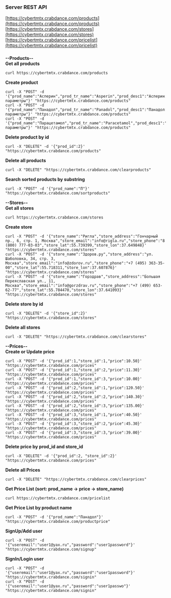 ### Server REST API  
[https://cybertmtx.crabdance.com/products](https://cybertmtx.crabdance.com/products)  
[https://cybertmtx.crabdance.com/stores](https://cybertmtx.crabdance.com/stores)  
[https://cybertmtx.crabdance.com/pricelist](https://cybertmtx.crabdance.com/pricelist)  
###
**--Products--**  
**Get all products**
```
curl https://cybertmtx.crabdance.com/products
```
**Create product**
```
curl -X "POST" -d '{"prod_name":"Асперин","prod_tr_name":"Asperin","prod_desc1":"Асперин: параметры"}' "https://cybertmtx.crabdance.com/products"
curl -X "POST" -d '{"prod_name":"Панадол","prod_tr_name":"Panadol","prod_desc1":"Панадол: параметры"}' "https://cybertmtx.crabdance.com/products"
curl -X "POST" -d '{"prod_name":"Парацетамол","prod_tr_name":"Paracetamol","prod_desc1":"Парацетамол: параметры"}' "https://cybertmtx.crabdance.com/products"
```
**Delete product by id**
```
curl -X "DELETE" -d '{"prod_id":2}' "https://cybertmtx.crabdance.com/products"
```
**Delete all products**
```
curl -X "DELETE" "https://cybertmtx.crabdance.com/clearproducts"
```
**Search sorted products by substring**
```
curl -X "POST" -d '{"prod_name":"П"}' "https://cybertmtx.crabdance.com/sortproducts"
```
**--Stores--**  
**Get all stores**
```
curl https://cybertmtx.crabdance.com/stores
```
**Create store**
```
curl -X "POST" -d '{"store_name":"Ригла","store_address":"Гончарный пр., 6, стр. 1, Москва","store_email":"info@rigla.ru","store_phone":"8 (800) 777-03-03","store_lat":55.739399,"store_lon":37.649848}' "https://cybertmtx.crabdance.com/stores"
curl -X "POST" -d '{"store_name":"Здоров.ру","store_address":"ул. Шаболовка, 34, стр. 3, Москва","store_email":"info@zdorov.ru","store_phone":"+7 (495) 363-35-00","store_lat":55.718311,"store_lon":37.607876}' "https://cybertmtx.crabdance.com/stores"
curl -X "POST" -d '{"store_name":"Горздрав","store_address":"Большая Переяславская ул., 11, Москва","store_email":"info@gorzdrav.ru","store_phone":"+7 (499) 653-62-77","store_lat":55.784470,"store_lon":37.641093}' "https://cybertmtx.crabdance.com/stores"
```
**Delete store by id**
```
curl -X "DELETE" -d '{"store_id":2}' "https://cybertmtx.crabdance.com/stores"
```
**Delete all stores**
```
curl -X "DELETE" "https://cybertmtx.crabdance.com/clearstores"
```
**--Prices--**  
**Create or Update price**
```
curl -X "POST" -d '{"prod_id":1,"store_id":1,"price":10.50}' "https://cybertmtx.crabdance.com/prices"
curl -X "POST" -d '{"prod_id":1,"store_id":2,"price":11.30}' "https://cybertmtx.crabdance.com/prices"
curl -X "POST" -d '{"prod_id":1,"store_id":3,"price":10.00}' "https://cybertmtx.crabdance.com/prices"
curl -X "POST" -d '{"prod_id":2,"store_id":1,"price":120.50}' "https://cybertmtx.crabdance.com/prices"
curl -X "POST" -d '{"prod_id":2,"store_id":2,"price":140.30}' "https://cybertmtx.crabdance.com/prices"
curl -X "POST" -d '{"prod_id":2,"store_id":3,"price":135.00}' "https://cybertmtx.crabdance.com/prices"
curl -X "POST" -d '{"prod_id":3,"store_id":1,"price":40.50}' "https://cybertmtx.crabdance.com/prices"
curl -X "POST" -d '{"prod_id":3,"store_id":2,"price":45.30}' "https://cybertmtx.crabdance.com/prices"
curl -X "POST" -d '{"prod_id":3,"store_id":3,"price":39.00}' "https://cybertmtx.crabdance.com/prices"
```
**Delete price by prod_id and store_id**
```
curl -X "DELETE" -d '{"prod_id":2, "store_id":2}' "https://cybertmtx.crabdance.com/prices"
```
**Delete all Prices**
```
curl -X "DELETE" "https://cybertmtx.crabdance.com/clearprices"
```
**Get Price List (sort: prod_name -> price -> store_name)**
```
curl https://cybertmtx.crabdance.com/pricelist
```
**Get Price List by product name**
```
curl -X "POST" -d '{"prod_name":"Панадол"}' "https://cybertmtx.crabdance.com/productprice"
```
**SignUp/Add user**
```
curl -X "POST" -d '{"useremail":"user1@yax.ru","password":"user1password"}' "https://cybertmtx.crabdance.com/signup"
```
**SignIn/Login user**
```
curl -X "POST" -d '{"useremail":"user1@yax.ru","password":"user1password"}' "https://cybertmtx.crabdance.com/signin"
curl -X "POST" -d '{"useremail":"user1@yax.ru","password":"user1passwo"}' "https://cybertmtx.crabdance.com/signin"
```
